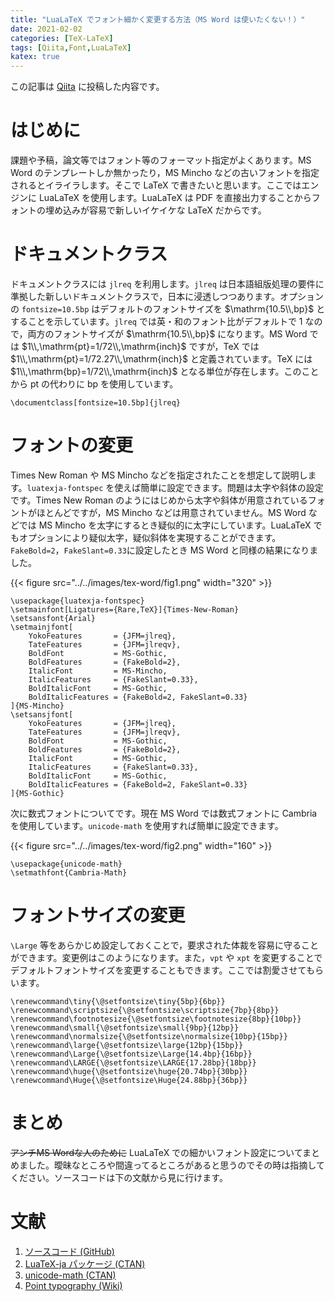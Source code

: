 ```yaml
---
title: "LuaLaTeX でフォント細かく変更する方法（MS Word は使いたくない！）"
date: 2021-02-02
categories: [TeX-LaTeX]
tags: [Qiita,Font,LuaLaTeX]
katex: true
---
```


この記事は [Qiita](https://qiita.com/Daiji256/items/29adc574b15345d8afa2) に投稿した内容です。

# はじめに

課題や予稿，論文等ではフォント等のフォーマット指定がよくあります。MS Word のテンプレートしか無かったり，MS Mincho などの古いフォントを指定されるとイライラします。そこで LaTeX で書きたいと思います。ここではエンジンに LuaLaTeX を使用します。LuaLaTeX は PDF を直接出力することからフォントの埋め込みが容易で新しいイケイケな LaTeX だからです。

# ドキュメントクラス

ドキュメントクラスには `jlreq` を利用します。`jlreq` は日本語組版処理の要件に準拠した新しいドキュメントクラスで，日本に浸透しつつあります。オプションの `fontsize=10.5bp` はデフォルトのフォントサイズを $\mathrm{10.5\\,bp}$ とすることを示しています。`jlreq` では英・和のフォント比がデフォルトで $1$ なので，両方のフォントサイズが $\mathrm{10.5\\,bp}$ になります。MS Word では $1\\,\mathrm{pt}=1/72\\,\mathrm{inch}$ ですが，TeX では $1\\,\mathrm{pt}=1/72.27\\,\mathrm{inch}$ と定義されています。TeX には $1\\,\mathrm{bp}=1/72\\,\mathrm{inch}$ となる単位が存在します。このことから $\mathrm{pt}$ の代わりに $\mathrm{bp}$ を使用しています。

```TeX
\documentclass[fontsize=10.5bp]{jlreq}
```

# フォントの変更

Times New Roman や MS Mincho などを指定されたことを想定して説明します。`luatexja-fontspec` を使えば簡単に設定できます。問題は太字や斜体の設定です。Times New Roman のようにはじめから太字や斜体が用意されているフォントがほとんどですが，MS Mincho などは用意されていません。MS Word などでは MS Mincho を太字にするとき疑似的に太字にしています。LuaLaTeX でもオプションにより疑似太字，疑似斜体を実現することができます。`FakeBold=2`，`FakeSlant=0.33`に設定したとき MS Word と同様の結果になりました。

{{< figure src="../../images/tex-word/fig1.png" width="320" >}}

```TeX
\usepackage{luatexja-fontspec}
\setmainfont[Ligatures={Rare,TeX}]{Times-New-Roman}
\setsansfont{Arial}
\setmainjfont[
	YokoFeatures       = {JFM=jlreq},
	TateFeatures       = {JFM=jlreqv},
	BoldFont           = MS-Gothic,
	BoldFeatures       = {FakeBold=2},
	ItalicFont         = MS-Mincho,
	ItalicFeatures     = {FakeSlant=0.33},
	BoldItalicFont     = MS-Gothic,
	BoldItalicFeatures = {FakeBold=2, FakeSlant=0.33}
]{MS-Mincho}
\setsansjfont[
	YokoFeatures       = {JFM=jlreq},
	TateFeatures       = {JFM=jlreqv},
	BoldFont           = MS-Gothic,
	BoldFeatures       = {FakeBold=2},
	ItalicFont         = MS-Gothic,
	ItalicFeatures     = {FakeSlant=0.33},
	BoldItalicFont     = MS-Gothic,
	BoldItalicFeatures = {FakeBold=2, FakeSlant=0.33}
]{MS-Gothic}
```

次に数式フォントについてです。現在 MS Word では数式フォントに Cambria を使用しています。`unicode-math` を使用すれば簡単に設定できます。

{{< figure src="../../images/tex-word/fig2.png" width="160" >}}

```TeX
\usepackage{unicode-math}
\setmathfont{Cambria-Math}
```

# フォントサイズの変更

`\Large` 等をあらかじめ設定しておくことで，要求された体裁を容易に守ることができます。変更例はこのようになります。また，`vpt` や `xpt` を変更することでデフォルトフォントサイズを変更することもできます。ここでは割愛させてもらいます。

```TeX
\renewcommand\tiny{\@setfontsize\tiny{5bp}{6bp}}
\renewcommand\scriptsize{\@setfontsize\scriptsize{7bp}{8bp}}
\renewcommand\footnotesize{\@setfontsize\footnotesize{8bp}{10bp}}
\renewcommand\small{\@setfontsize\small{9bp}{12bp}}
\renewcommand\normalsize{\@setfontsize\normalsize{10bp}{15bp}}
\renewcommand\large{\@setfontsize\large{12bp}{15bp}}
\renewcommand\Large{\@setfontsize\Large{14.4bp}{16bp}}
\renewcommand\LARGE{\@setfontsize\LARGE{17.28bp}{18bp}}
\renewcommand\huge{\@setfontsize\huge{20.74bp}{30bp}}
\renewcommand\Huge{\@setfontsize\Huge{24.88bp}{36bp}}
```

# まとめ

~~アンチMS Wordな人のために~~ LuaLaTeX での細かいフォント設定についてまとめました。曖昧なところや間違ってるところがあると思うのでその時は指摘してください。ソースコードは下の文献から見に行けます。

# 文献

1. [ソースコード (GitHub)](https://github.com/Daiji256/TeX-TikZ-Heatran/)
1. [LuaTeX-ja パッケージ (CTAN)](http://mirrors.ibiblio.org/CTAN/macros/luatex/generic/luatexja/doc/luatexja-ja.pdf)
1. [unicode-math (CTAN)](https://ctan.org/pkg/unicode-math)
1. [Point typography (Wiki)](https://en.wikipedia.org/wiki/Point_(typography))
